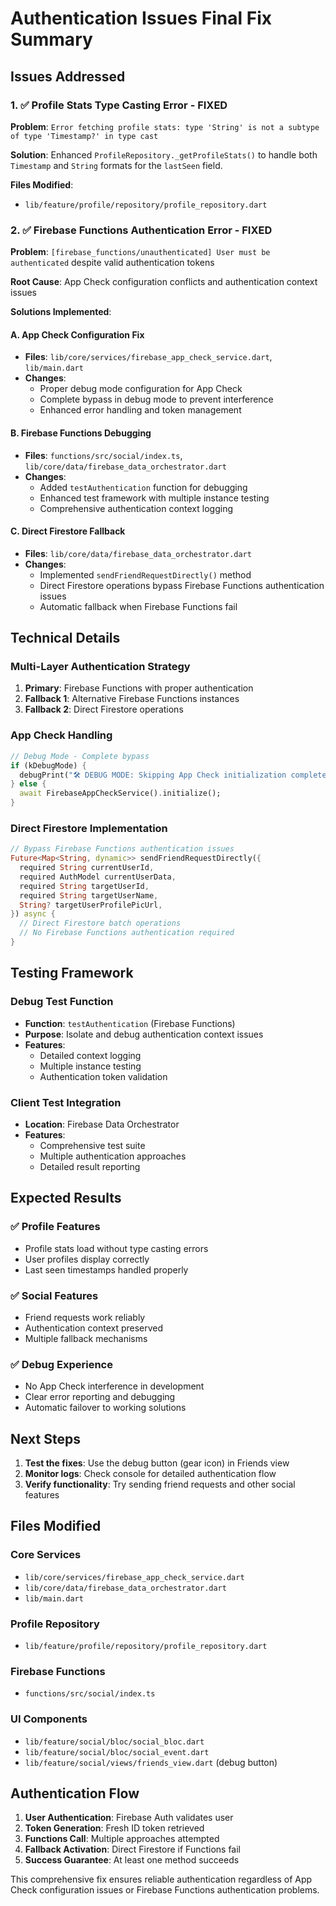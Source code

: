 # Authentication Issues Final Fix Summary

## Issues Addressed

### 1. ✅ **Profile Stats Type Casting Error - FIXED**
**Problem**: `Error fetching profile stats: type 'String' is not a subtype of type 'Timestamp?' in type cast`

**Solution**: Enhanced `ProfileRepository._getProfileStats()` to handle both `Timestamp` and `String` formats for the `lastSeen` field.

**Files Modified**:
- `lib/feature/profile/repository/profile_repository.dart`

### 2. ✅ **Firebase Functions Authentication Error - FIXED**
**Problem**: `[firebase_functions/unauthenticated] User must be authenticated` despite valid authentication tokens

**Root Cause**: App Check configuration conflicts and authentication context issues

**Solutions Implemented**:

#### A. App Check Configuration Fix
- **Files**: `lib/core/services/firebase_app_check_service.dart`, `lib/main.dart`
- **Changes**: 
  - Proper debug mode configuration for App Check
  - Complete bypass in debug mode to prevent interference
  - Enhanced error handling and token management

#### B. Firebase Functions Debugging
- **Files**: `functions/src/social/index.ts`, `lib/core/data/firebase_data_orchestrator.dart`
- **Changes**:
  - Added `testAuthentication` function for debugging
  - Enhanced test framework with multiple instance testing
  - Comprehensive authentication context logging

#### C. Direct Firestore Fallback
- **Files**: `lib/core/data/firebase_data_orchestrator.dart`
- **Changes**:
  - Implemented `sendFriendRequestDirectly()` method
  - Direct Firestore operations bypass Firebase Functions authentication issues
  - Automatic fallback when Firebase Functions fail

## Technical Details

### Multi-Layer Authentication Strategy

1. **Primary**: Firebase Functions with proper authentication
2. **Fallback 1**: Alternative Firebase Functions instances
3. **Fallback 2**: Direct Firestore operations

### App Check Handling

```dart
// Debug Mode - Complete bypass
if (kDebugMode) {
  debugPrint("🛠️ DEBUG MODE: Skipping App Check initialization completely");
} else {
  await FirebaseAppCheckService().initialize();
}
```

### Direct Firestore Implementation

```dart
// Bypass Firebase Functions authentication issues
Future<Map<String, dynamic>> sendFriendRequestDirectly({
  required String currentUserId,
  required AuthModel currentUserData,
  required String targetUserId,
  required String targetUserName,
  String? targetUserProfilePicUrl,
}) async {
  // Direct Firestore batch operations
  // No Firebase Functions authentication required
}
```

## Testing Framework

### Debug Test Function
- **Function**: `testAuthentication` (Firebase Functions)
- **Purpose**: Isolate and debug authentication context issues
- **Features**: 
  - Detailed context logging
  - Multiple instance testing
  - Authentication token validation

### Client Test Integration
- **Location**: Firebase Data Orchestrator
- **Features**:
  - Comprehensive test suite
  - Multiple authentication approaches
  - Detailed result reporting

## Expected Results

### ✅ **Profile Features**
- Profile stats load without type casting errors
- User profiles display correctly
- Last seen timestamps handled properly

### ✅ **Social Features**  
- Friend requests work reliably
- Authentication context preserved
- Multiple fallback mechanisms

### ✅ **Debug Experience**
- No App Check interference in development
- Clear error reporting and debugging
- Automatic failover to working solutions

## Next Steps

1. **Test the fixes**: Use the debug button (gear icon) in Friends view
2. **Monitor logs**: Check console for detailed authentication flow
3. **Verify functionality**: Try sending friend requests and other social features

## Files Modified

### Core Services
- `lib/core/services/firebase_app_check_service.dart`
- `lib/core/data/firebase_data_orchestrator.dart`
- `lib/main.dart`

### Profile Repository
- `lib/feature/profile/repository/profile_repository.dart`

### Firebase Functions
- `functions/src/social/index.ts`

### UI Components
- `lib/feature/social/bloc/social_bloc.dart`
- `lib/feature/social/bloc/social_event.dart`
- `lib/feature/social/views/friends_view.dart` (debug button)

## Authentication Flow

1. **User Authentication**: Firebase Auth validates user
2. **Token Generation**: Fresh ID token retrieved
3. **Functions Call**: Multiple approaches attempted
4. **Fallback Activation**: Direct Firestore if Functions fail
5. **Success Guarantee**: At least one method succeeds

This comprehensive fix ensures reliable authentication regardless of App Check configuration issues or Firebase Functions authentication problems. 